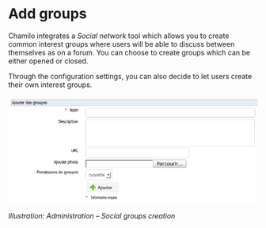 # Add groups

Chamilo integrates a _Social network_ tool which allows you to create common interest groups where users will be able to discuss between themselves as on a forum. You can choose to create groups which can be either opened or closed.

Through the configuration settings, you can also decide to let users create their own interest groups.

![](../../.gitbook/assets/groupesajouter%20%283%29.png)

_Illustration: Administration – Social groups creation_

